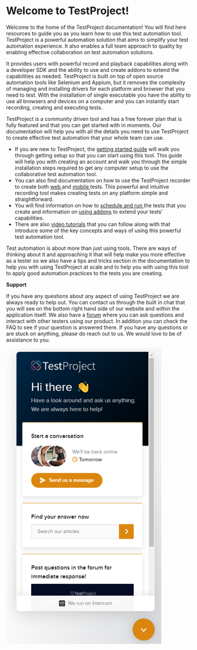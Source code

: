 # Welcome to TestProject!

Welcome to the home of the TestProject documentation! You will find here resources to guide you as you learn how to use this test automation tool. TestProject is a powerful automation solution that aims to simplify your test automation experience. It also enables a full team approach to quality by enabling effective collaboration on test automation solutions.

It provides users with powerful record and playback capabilities along with a developer SDK and the ability to use and create addons to extend the capabilities as needed. TestProject is built on top of open source automation tools like Selenium and Appium, but it removes the complexity of managing and installing drivers for each platform and browser that you need to test. With the installation of single executable you have the ability to use all browsers and devices on a computer and you can instantly start recording, creating and executing tests.

TestProject is a community driven tool and has a free forever plan that is fully featured and that you can get started with in moments. Our documentation will help you with all the details you need to use TestProject to create effective test automation that your whole team can use.

* If you are new to TestProject, the [getting started guide](getting-started/creating-an-account.md) will walk you through getting setup so that you can start using this tool. This guide will help you with creating an account and walk you through the simple installation steps required to get any computer setup to use the collaborative test automation tool.
* You can also find documentation on how to use the TestProject recorder to create both [web ](using-the-smart-test-recorder/web-testing/)and [mobile ](using-the-smart-test-recorder/mobile-testing/)tests. This powerful and intuitive recording tool makes creating tests on any platform simple and straightforward.
* You will find information on how to [schedule and run ](schedule-and-run-tests/create-and-schedule-jobs.md)the tests that you create and information on [using addons](testproject-addons/using-addons-in-the-testproject-recorder.md) to extend your tests’ capabilities. 
* There are also [video tutorials](https://www.youtube.com/playlist?list=PL5qXkPB0T6VeyY1nGBf7hU8G2Zx3LrDwg) that you can follow along with that introduce some of the key concepts and ways of using this powerful test automation tool. 

Test automation is about more than just using tools. There are ways of thinking about it and approaching it that will help make you more effective as a tester so we also have a tips and tricks section in the documentation to help you with using TestProject at scale and to help you with using this tool to apply good automation practices to the tests you are creating.

**Support**

If you have any questions about any aspect of using TestProject we are always ready to help out. You can contact us through the built in chat that you will see on the bottom right hand side of our website and within the application itself. We also have a [forum](https://forum.testproject.io/) where you can ask questions and interact with other testers using our product. In addition you can check the FAQ to see if your question is answered there. If you have any questions or are stuck on anything, please do reach out to us. We would love to be of assistance to you.

![TestProject In-app Support Chat](.gitbook/assets/testproject-chat.png)

